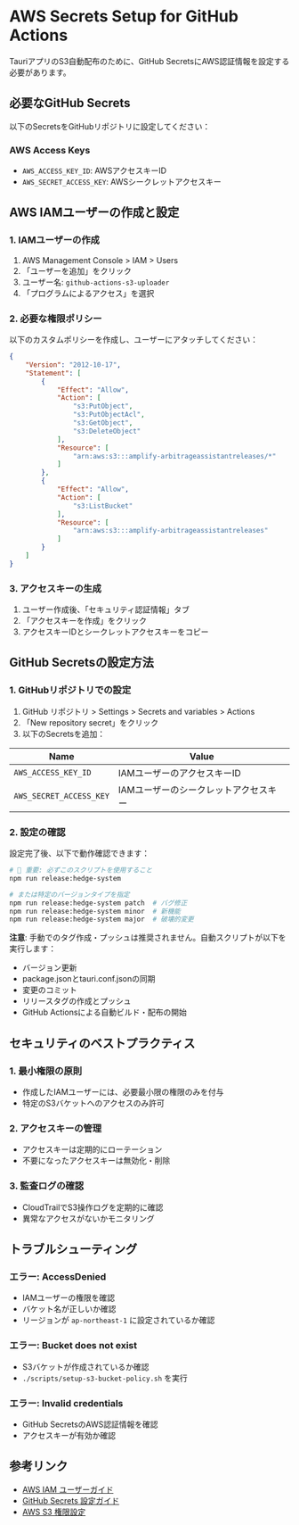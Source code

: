 # AWS Secrets Setup for GitHub Actions

TauriアプリのS3自動配布のために、GitHub SecretsにAWS認証情報を設定する必要があります。

## 必要なGitHub Secrets

以下のSecretsをGitHubリポジトリに設定してください：

### AWS Access Keys
- `AWS_ACCESS_KEY_ID`: AWSアクセスキーID
- `AWS_SECRET_ACCESS_KEY`: AWSシークレットアクセスキー

## AWS IAMユーザーの作成と設定

### 1. IAMユーザーの作成
1. AWS Management Console > IAM > Users
2. 「ユーザーを追加」をクリック
3. ユーザー名: `github-actions-s3-uploader`
4. 「プログラムによるアクセス」を選択

### 2. 必要な権限ポリシー
以下のカスタムポリシーを作成し、ユーザーにアタッチしてください：

```json
{
    "Version": "2012-10-17",
    "Statement": [
        {
            "Effect": "Allow",
            "Action": [
                "s3:PutObject",
                "s3:PutObjectAcl",
                "s3:GetObject",
                "s3:DeleteObject"
            ],
            "Resource": [
                "arn:aws:s3:::amplify-arbitrageassistantreleases/*"
            ]
        },
        {
            "Effect": "Allow",
            "Action": [
                "s3:ListBucket"
            ],
            "Resource": [
                "arn:aws:s3:::amplify-arbitrageassistantreleases"
            ]
        }
    ]
}
```

### 3. アクセスキーの生成
1. ユーザー作成後、「セキュリティ認証情報」タブ
2. 「アクセスキーを作成」をクリック
3. アクセスキーIDとシークレットアクセスキーをコピー

## GitHub Secretsの設定方法

### 1. GitHubリポジトリでの設定
1. GitHub リポジトリ > Settings > Secrets and variables > Actions
2. 「New repository secret」をクリック
3. 以下のSecretsを追加：

| Name | Value |
|------|-------|
| `AWS_ACCESS_KEY_ID` | IAMユーザーのアクセスキーID |
| `AWS_SECRET_ACCESS_KEY` | IAMユーザーのシークレットアクセスキー |

### 2. 設定の確認
設定完了後、以下で動作確認できます：
```bash
# 🚨 重要: 必ずこのスクリプトを使用すること
npm run release:hedge-system

# または特定のバージョンタイプを指定
npm run release:hedge-system patch  # バグ修正
npm run release:hedge-system minor  # 新機能
npm run release:hedge-system major  # 破壊的変更
```

**注意**: 手動でのタグ作成・プッシュは推奨されません。自動スクリプトが以下を実行します：
- バージョン更新
- package.jsonとtauri.conf.jsonの同期
- 変更のコミット
- リリースタグの作成とプッシュ
- GitHub Actionsによる自動ビルド・配布の開始

## セキュリティのベストプラクティス

### 1. 最小権限の原則
- 作成したIAMユーザーには、必要最小限の権限のみを付与
- 特定のS3バケットへのアクセスのみ許可

### 2. アクセスキーの管理
- アクセスキーは定期的にローテーション
- 不要になったアクセスキーは無効化・削除

### 3. 監査ログの確認
- CloudTrailでS3操作ログを定期的に確認
- 異常なアクセスがないかモニタリング

## トラブルシューティング

### エラー: AccessDenied
- IAMユーザーの権限を確認
- バケット名が正しいか確認
- リージョンが `ap-northeast-1` に設定されているか確認

### エラー: Bucket does not exist
- S3バケットが作成されているか確認
- `./scripts/setup-s3-bucket-policy.sh` を実行

### エラー: Invalid credentials
- GitHub SecretsのAWS認証情報を確認
- アクセスキーが有効か確認

## 参考リンク

- [AWS IAM ユーザーガイド](https://docs.aws.amazon.com/ja_jp/IAM/latest/UserGuide/)
- [GitHub Secrets 設定ガイド](https://docs.github.com/ja/actions/security-guides/encrypted-secrets)
- [AWS S3 権限設定](https://docs.aws.amazon.com/ja_jp/AmazonS3/latest/userguide/access-policy-language-overview.html)